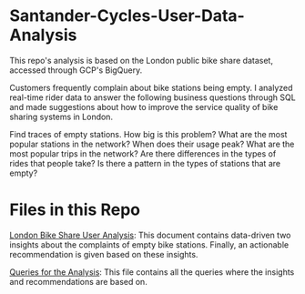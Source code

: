 # Santander-Cycles-User-Data-Analysis

This repo's analysis is based on the London public bike share dataset, accessed through GCP's BigQuery. 

Customers frequently complain about bike stations being empty. I analyzed real-time rider data to answer the following business questions through SQL and made suggestions about how to improve the service quality of bike sharing systems in London.

Find traces of empty stations.
How big is this problem?
What are the most popular stations in the network?
When does their usage peak?
What are the most popular trips in the network?
Are there differences in the types of rides that people take?
Is there a pattern in the types of stations that are empty?

# Files in this Repo

<a href="https://github.com/yvetteyyuan/Santander-Cycles-User-Data-Analysis/blob/master/London%20Bike%20Share%20User%20Analysis.pdf">London Bike Share User Analysis</a>: This document contains data-driven two insights about the complaints of empty bike stations. Finally, an actionable recommendation is given based on these insights.

<a href="">Queries for the Analysis</a>: This file contains all the queries where the insights and recommendations are based on.
